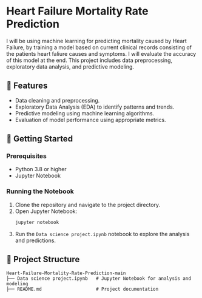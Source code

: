# Heart Failure Mortality Rate Prediction

I will be using machine learning for predicting mortality caused by Heart Failure, by training a model based on current clinical records consisting of the patients heart faliure causes and symptoms. I will evaluate the accuracy of this model at the end. This project includes data preprocessing, exploratory data analysis, and predictive modeling.

## 🌟 Features
- Data cleaning and preprocessing.
- Exploratory Data Analysis (EDA) to identify patterns and trends.
- Predictive modeling using machine learning algorithms.
- Evaluation of model performance using appropriate metrics.

## 🚀 Getting Started

### Prerequisites
- Python 3.8 or higher
- Jupyter Notebook

### Running the Notebook
1. Clone the repository and navigate to the project directory.
2. Open Jupyter Notebook:
   ```bash
   jupyter notebook
   ```
3. Run the `Data science project.ipynb` notebook to explore the analysis and predictions.

## 📂 Project Structure
```
Heart-Failure-Mortality-Rate-Prediction-main
├── Data science project.ipynb   # Jupyter Notebook for analysis and modeling
├── README.md                    # Project documentation
```
